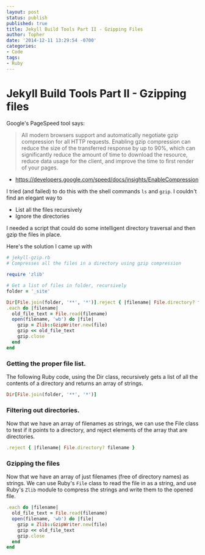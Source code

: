 ```yaml
---
layout: post
status: publish
published: true
title: Jekyll Build Tools Part II - Gzipping Files
author: Topher
date: '2014-12-11 13:29:54 -0700'
categories:
- Code
tags:
- Ruby
---
```


# Jekyll Build Tools Part II - Gzipping files

Google's PageSpeed tool says:

> All modern browsers support and automatically negotiate gzip compression for all HTTP requests. Enabling gzip compression can reduce the size of the transferred response by up to 90%, which can significantly reduce the amount of time to download the resource, reduce data usage for the client, and improve the time to first render of your pages.

- https://developers.google.com/speed/docs/insights/EnableCompression

I tried (and failed) to do this with the shell commands `ls` and `gzip`. I couldn't find an elegant way to 
* List all the files recursively
* Ignore the directories

I needed a script that could do some intelligent directory traversal and then gzip the files in place.

Here's the solution I came up with

```ruby
# jekyll-gzip.rb
# Compresses all the files in a directory using gzip compression

require 'zlib'

# Get a list of files in folder, recursively
folder = '_site'

Dir[File.join(folder, '**', '*')].reject { |filename| File.directory? filename }
.each do |filename|
  old_file_text = File.read(filename)
  open(filename, 'wb') do |file|
    gzip = Zlib::GzipWriter.new(file)
    gzip << old_file_text
    gzip.close
  end
end
```

### Getting the proper file list.

The following Ruby code, using the Dir class, recursively gets a list of all the contents of a directory and returns an array of strings.

```ruby
Dir[File.join(folder, '**', '*')]
```

### Filtering out directories.

Now that we have an array of filenames as strings, we can use the File class to test if it points to a directory, and reject elements of the array that are directories.

```ruby
.reject { |filename| File.directory? filename }
```

### Gzipping the files

Now that we have an array of just filenames (free of directory names) as strings. We can use Ruby's `File` class to read the file in as a string, and use Ruby's `Zlib` module to compress the strings and write them to the opened file.

```ruby
.each do |filename|
  old_file_text = File.read(filename)
  open(filename, 'wb') do |file|
    gzip = Zlib::GzipWriter.new(file)
    gzip << old_file_text
    gzip.close
  end
end
```



